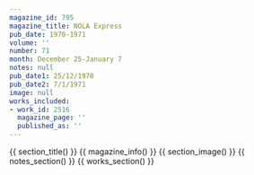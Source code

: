 ```yaml
---
magazine_id: 795
magazine_title: NOLA Express
pub_date: 1970-1971
volume: ''
number: 71
month: December 25-January 7
notes: null
pub_date1: 25/12/1970
pub_date2: 7/1/1971
image: null
works_included:
- work_id: 2516
  magazine_page: ''
  published_as: ''
---
```


{{ section_title() }}
{{ magazine_info() }}
{{ section_image() }}
{{ notes_section() }}
{{ works_section() }}
